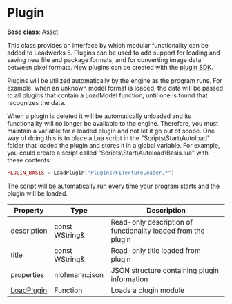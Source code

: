 # Plugin #

**Base class**: [Asset](Asset.md)

This class provides an interface by which modular functionality can be added to Leadwerks 5. Plugins can be used to add support for loading and saving new file and package formats, and for converting image data between pixel formats. New plugins can be created with the [plugin SDK](PluginSDK.md).

Plugins will be utilized automatically by the engine as the program runs. For example, when an unknown model format is loaded, the data will be passed to all plugins that contain a LoadModel function, until one is found that recognizes the data.

When a plugin is deleted it will be automatically unloaded and its functionality will no longer be available to the engine. Therefore, you must maintain a variable for a loaded plugin and not let it go out of scope. One way of doing this is to place a Lua script in the "Scripts\\Start\\Autoload" folder that loaded the plugin and stores it in a global variable. For example, you could create a script called "Scripts\\Start\\Autoload\\Basis.lua" with these contents:
```lua
PLUGIN_BASIS = LoadPlugin("Plugins/FITextureLoader.*")
```
The script will be automatically run every time your program starts and the plugin will be loaded.

| Property | Type | Description |
| ----- | ----- | ----- |
| description | const WString& | Read-only description of functionality loaded from the plugin |
| title | const WString& | Read-only title loaded from plugin |
| properties | nlohmann::json | JSON structure containing plugin information |
| [LoadPlugin](LoadPlugin.md) | Function | Loads a plugin module |

